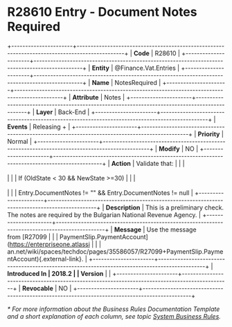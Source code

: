﻿---
erp.type: business-rule
erp.entity: Finance.Vat.Entries
---

# R28610 Entry - Document Notes Required
+----------------------+-----------------------------------------------------------------------------------------------+
| **Code**             | R28610                                                                                        |
+----------------------+-----------------------------------------------------------------------------------------------+
| **Entity**           | @Finance.Vat.Entries                                                                          |
+----------------------+-----------------------------------------------------------------------------------------------+
| **Name**             | NotesRequired                                                                                 |
+----------------------+-----------------------------------------------------------------------------------------------+
| **Attribute**        | Notes                                                                                         |
+----------------------+-----------------------------------------------------------------------------------------------+
| **Layer**            | Back-End                                                                                      |
+----------------------+-----------------------------------------------------------------------------------------------+
| **Events**           | Releasing +                                                                                   |
+----------------------+-----------------------------------------------------------------------------------------------+
| **Priority**         | Normal                                                                                        |
+----------------------+-----------------------------------------------------------------------------------------------+
| **Modify**           | NO                                                                                            |
+----------------------+-----------------------------------------------------------------------------------------------+
| **Action**           | Validate that:                                                                                |
|                      | <br/><br/>                                                                                    |
|                      | If (OldState \< 30 && NewState \>=30)                                                         |
|                      | <br/><br/>                                                                                    |
|                      | Entry.DocumentNotes != \"\" && Entry.DocumentNotes != null                                    |
+----------------------+-----------------------------------------------------------------------------------------------+
| **Description**      | This is a preliminary check. The notes are required by the Bulgarian National Revenue Agency. |
+----------------------+-----------------------------------------------------------------------------------------------+
| **Message**          | Use the message from [R27099                                                                  |
|                      | PaymentSlip.PaymentAccount](https://enterpriseone.atlassi                                     |
|                      | an.net/wiki/spaces/techdoc/pages/35586057/R27099+PaymentSlip.PaymentAccount){.external-link}. |
+----------------------+-----------------------------------------------------------------------------------------------+
| **Introduced In      | 2018.2                                                                                        |
| Version**            |                                                                                               |
+----------------------+-----------------------------------------------------------------------------------------------+
| **Revocable**        | NO                                                                                            |
+----------------------+-----------------------------------------------------------------------------------------------+

*\* For more information about the Business Rules Documentation Template and a short explanation of each column, see
topic [System Business Rules](../templates/template-description-system-business-rules.md).*
